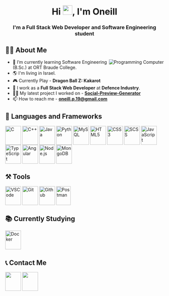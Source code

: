 <h1 align="center">Hi <a href="#"><img src="https://user-images.githubusercontent.com/66797449/153720384-ebe4addc-2296-4b09-905c-28d7752315f1.gif" width="30"></a>, I'm Oneill</h1>
<h3 align="center">I'm a Full Stack Web Developer and Software Engineering student</h3>

## 👨‍🎓 About Me

<a href="#"><img align="right" src="https://user-images.githubusercontent.com/66797449/175926578-2f4e8ce3-0df2-4c08-8469-aebe180d016c.gif" title="Programming Computer"/></a>

-   🌱 I’m currently learning Software Engineering (B.Sc.) at ORT Braude College.
-   🌎 I'm living in Israel.
-   🎮 Currently Play - **Dragon Ball Z: Kakarot**
-   🔭 I work as a **Full Stack Web Developer** at **Defence Industry**.
-   👨‍💻 My latest project I worked on - **[Social-Preview-Generator](https://github.com/Oneill19/Social-Preview-Generator)**
-   📫 How to reach me - **[oneill.p.19@gmail.com](mailto:oneill.p.19@gmail.com)**

## 🚀 Languages and Frameworks

<p align="left">
    <a href="#"><img align="center" src="https://user-images.githubusercontent.com/66797449/179549890-f7bbf94b-a6f3-4125-b324-43e01beec02f.svg" title="C" width="50" height="60"/></a>
    <a href="#"><img align="center" src="https://user-images.githubusercontent.com/66797449/179550472-43c66040-678d-43f6-9b23-a29f922edeff.svg" title="C++" width="50" height="60"/></a>
    <a href="#"><img align="center" src="https://user-images.githubusercontent.com/66797449/179539867-f24505fc-5848-4c23-b47b-78475851aec2.svg" title="Java" width="50" height="60"/></a>
    <a href="#"><img align="center" src="https://user-images.githubusercontent.com/66797449/179539903-049b7468-ca94-4485-93ee-c17a70032acb.svg" title="Python" width="50" height="60"/></a>
    <a href="#"><img align="center" src="https://user-images.githubusercontent.com/66797449/179539964-66b7b78f-3d63-493a-9bdd-6b048f7faaac.svg" title="MySQL" width="50" height="60"/></a>
    <a href="#"><img align="center" src="https://user-images.githubusercontent.com/66797449/179540009-d72560a4-a0d9-4501-998b-9d1ddffa3512.svg" title="HTML5" width="50" height="60"/></a>
    <a href="#"><img align="center" src="https://user-images.githubusercontent.com/66797449/179540036-3ec09de3-b769-4b8c-9881-0165b3140960.svg" title="CSS3" width="50" height="60"/></a>
    <a href="#"><img align="center" src="https://user-images.githubusercontent.com/66797449/179540053-c593d7d5-4af5-4b26-bad4-b6d7acb3deb0.svg" title="SCSS" width="50" height="60"/></a>
    <a href="#"><img align="center" src="https://user-images.githubusercontent.com/66797449/179543032-7541ed69-48e1-4d7c-b7b7-cbcfebc09871.svg" title="JavaScript" width="50" height="60"/></a>
    <a href="#"><img align="center" src="https://user-images.githubusercontent.com/66797449/179546054-e561cfd5-5fc0-4a72-9756-3a363bb5c75f.svg" title="TypeScript" width="50" height="60"/></a>
    <a href="#"><img align="center" src="https://user-images.githubusercontent.com/66797449/179540138-64c04df5-9133-46cf-890f-8b4ac3852fb2.svg" title="Angular" width="50" height="60"/></a>
    <a href="#"><img align="center" src="https://user-images.githubusercontent.com/66797449/179540169-5ef02758-a7bc-437d-bf61-d9699c7e21d7.svg" title="Node.js" width="50" height="60"/></a>
    <a href="#"><img align="center" src="https://user-images.githubusercontent.com/66797449/179544088-763e1c43-7aad-4749-a8c4-6692742508ee.svg" title="MongoDB" width="50" height="60"/></a>
</p>

## ⚒️ Tools

<p align="left">
    <a href="#"><img align="center" src="https://user-images.githubusercontent.com/66797449/179543596-33e3c002-5aed-42ca-89c4-77f58ac0536c.svg" title="VSCode" width="50" height="60"/></a>
    <a href="#"><img align="center" src="https://user-images.githubusercontent.com/66797449/179540318-60878969-0e77-4b0c-9e30-f86d18e7a865.svg" title="Git" width="50" height="60"/></a>
    <a href="#"><img align="center" src="https://user-images.githubusercontent.com/66797449/179540379-00a114d3-953a-4e27-a2f4-73272cf440ab.svg" title="Github" width="50" height="60"/></a>
    <a href="#"><img align="center" src="https://user-images.githubusercontent.com/66797449/179540398-29dd708f-7db0-4482-adb4-d017236f9a2b.svg" title="Postman" width="46" height="60"/></a>
</p>

## 📚 Currently Studying

<p align="left">
    <a href="#"><img align="center" src="https://user-images.githubusercontent.com/66797449/179548741-ff50e767-c3c9-42fa-9b33-8d484d2317b2.svg" title="Docker" width="50" height="60"/></a>
</p>

## 📞 Contact Me

<p align="left">
    <a href="https://www.linkedin.com/in/oneill-panker-13a739201/" target="_blank" title="Oneill's Linkedin"> <img align="center" src="https://user-images.githubusercontent.com/66797449/179542406-6a84f1d9-8cc8-400b-9f5a-918e104fdce0.svg" width="50" height="60"/></a>
    <a href="mailto:oneill.p.19@gmail.com" title="Oneill's Mail"> <img align="center" src="https://user-images.githubusercontent.com/66797449/179540482-19c0a1b3-1dc0-4a52-afc9-3491a859bd2d.svg" width="50" height="60"/></a>
</p>
